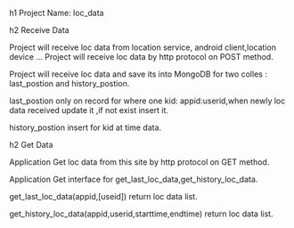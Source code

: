 h1 Project Name: loc_data

h2 Receive Data

Project will receive loc data from  location service, android client,location device ...
Project will receive loc data by http protocol on  POST method.

Project will receive loc data and save its into MongoDB for two colles :
last_postion and history_postion.

last_postion only on record for where one kid: appid:userid,when newly loc data received update it ,if not exist insert it.

history_postion insert for kid at time data.


h2 Get Data

Application Get loc data from this site by http protocol on GET method.

Application Get interface for get_last_loc_data,get_history_loc_data.

get_last_loc_data(appid,[useid]) return loc data list.

get_history_loc_data(appid,userid,starttime,endtime) return loc data list.


